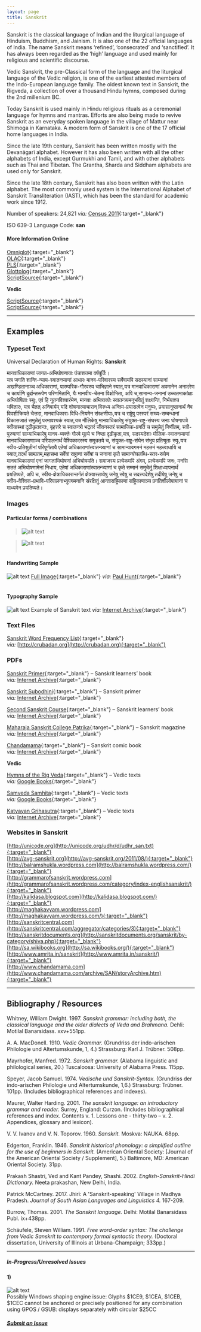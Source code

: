```yaml
---
layout: page
title: Sanskrit
---
```


Sanskrit is the classical language of Indian and the liturgical language of Hinduism, Buddhism, and Jainism. It is also one of the 22 official languages of India. The name Sanskrit means ‘refined’, ‘consecrated’ and ‘sanctified’. It has always been regarded as the ‘high’ language and used mainly for religious and scientific discourse.

Vedic Sanskrit, the pre-Classical form of the language and the liturgical language of the Vedic religion, is one of the earliest attested members of the Indo-European language family. The oldest known text in Sanskrit, the Rigveda, a collection of over a thousand Hindu hymns, composed during the 2nd millenium BC.

Today Sanskrit is used mainly in Hindu religious rituals as a ceremonial language for hymns and mantras. Efforts are also being made to revive Sanskrit as an everyday spoken language in the village of Mattur near Shimoga in Karnataka. A modern form of Sanskrit is one of the 17 official home languages in India.

Since the late 19th century, Sanskrit has been written mostly with the Devanāgarī alphabet. However it has also been written with all the other alphabets of India, except Gurmukhi and Tamil, and with other alphabets such as Thai and Tibetan. The Grantha, Sharda and Siddham alphabets are used only for Sanskrit.

Since the late 18th century, Sanskrit has also been written with the Latin alphabet. The most commonly used system is the International Alphabet of Sanskrit Transliteration (IAST), which has been the standard for academic work since 1912.

Number of speakers: 24,821 *via:* [Census 2011](../devanagari-overview/Census-of-India-2011-Language.pdf){:target="_blank"}  

ISO 639-3 Language Code: **san**  

#### More Information Online

[Omniglot](https://omniglot.com/writing/sanskrit.htm){:target="_blank"}  
[OLAC](http://www.language-archives.org/language/san){:target="_blank"}  
[PLS](http://www.peopleslinguisticsurvey.org/bhasha-sample.aspx?id=377){:target="_blank"}  
[Glottolog](https://glottolog.org/resource/languoid/id/sans1269){:target="_blank"}  
[ScriptSource](https://www.scriptsource.org/cms/scripts/page.php?item_id=language_detail&key=san){:target="_blank"}  

**Vedic**

[ScriptSource](https://www.scriptsource.org/cms/scripts/page.php?item_id=character_list&key=1CD0){:target="_blank"}  
[ScriptSource](https://www.scriptsource.org/cms/scripts/page.php?item_id=entry_detail&uid=nb2xvfymgv){:target="_blank"}


---

## Examples

### Typeset Text

Universal Declaration of Human Rights: **Sanskrit**

मानवाधिकाराणां जागत-अभिघोषणायाः पंचाशत्तमा वर्षपूर्तिः।  
यत्र जगति शान्ति-न्याय-स्वातन्त्र्याणां आधारः मानव-परिवारस्य सर्वेषामपि सदस्यानां साम्यानां अखण्डितानाञ्च अधिकाराणां, पारम्परिक-गौरवस्य चाभिज्ञाने स्यात्,यत्र मानवाधिकाराणां अवमानेन अनादरेण च कार्याणि दुर्दान्तरूपेण परिणमितानि, यैः मानवीय-चेतना विक्षोभिता, अपि च,सामान्य-जनानां उच्चतमाकांक्षाः अभिघोषिताः स्युः, एवं हि नूतनविश्वारंभेण, मानवाः अभिव्यक्तेः स्वातन्त्र्यमनुभवितुं शक्ष्यन्ति, निर्भयाश्च भवितारः, यत्र चैतत् अनिवार्यम् यदि शोषणात्याचारान् विरुध्य अन्तिम-प्रयासत्वेन मनुष्यः, प्रयासानुष्ठानार्थं नैव विवशीक्रियते चेत्तदा, मानवाधिकाराः विधि-नियमेन संरक्षणीयाः,यत्र च राष्ट्रेषु परस्परं सख्य-सम्बन्धानां विकासजातं समुन्नेतुं परमावश्यकं स्यात्,यत्र मौलिकेषु मानवाधिकारेषु संयुक्त-राष्ट्र-संघस्य जनाः घोषणापत्रे स्वीयास्थां दृढ़ीकृतवन्तः, बृहत्तरे च स्वातन्त्र्ये भद्रतरं जीवनस्तरं सामाजिक-प्रगतिं च समुन्नेतुं निर्णीतम्, स्त्री-पुरुषाणां साम्याधिकारेषु मानव-व्यक्तेः गौरवे मूल्ये च निष्ठा दृढ़ीकृता,यत्र, सदस्यदेशाः मौलिक-स्वातन्ञ्याणां मानवाधिकाराणाञ्च परिपालनार्थं वैश्विकादरस्य समुन्नतये च, संयुक्त-राष्ट्र-संघेन संभूय प्रतिश्रुताः स्युः,यत्र स्वीय-प्रतिश्रुतीनां परिपूर्णतायै एतेषां अधिकाराणांस्वातन्त्र्याणां च सामान्यावगमनं महत्तमं महत्त्वाधायि च स्यात्,तदर्थं साम्प्रतम्,महासभा सर्वेषां राष्ट्राणां सर्वेषां च जनानां कृते सामान्योपलब्धि-स्तर-रूपेण मानवाधिकाराणां एनां जागताभिघोषणां अभिघोषयति। समाजस्य प्रत्येकमपि अंगम्, प्रत्येकमपि जनः, मनसि सततं अभिघोषणामेनां निधाय, एतेषां अधिकाराणांस्वातन्त्र्याणां च कृते सम्मानं समुन्नेतुं शिक्षाध्यापनार्थं प्रयतिष्यते, अपि च, स्वीय-क्षेत्राधिकारान्तर्गतं क्षेत्रवास्तव्येषु जनेषु स्वेषु च सदस्यदेशेषु तदीयेषु जनेषु च स्वीय-वैश्विक-प्रभावि-परिपालनाभ्युपगमनानि संरक्षितुं आन्ताराष्ट्रिकाणां राष्ट्रिकाणाञ्च प्रगतिशीलोपायानां च माध्यमेन प्रयतिष्यते।


### Images

#### Particular forms / combinations

>![alt text](/images/01.png)  

>![alt text](/images/02.png)  
 &nbsp;  


#### Handwriting Sample

![alt text](/images/Sanskrit-handwriting-01.png)
[Full Image](/images/Sanskrit-handwriting-01.jpg){:target="_blank"} *via:* [Paul Hunt](https://www.flickr.com/photos/pauldhunt/2073855833/){:target="_blank"}  
&nbsp;  


#### Typography Sample

![alt text](/images/sanskrit.png)
Example of Sanskrit text
*via:* [Internet Archive](https://archive.org/details/in.ernet.dli.2015.495838){:target="_blank"}


### Text Files

[Sanskrit Word Frequency List](/basic-info/sanskrit-word-frequency.txt){:target="_blank"}  
*via:* [http://crubadan.org](http://crubadan.org){:target="_blank"}


### PDFs

[Sanskrit Primer](/samples/Sanskrit-01.pdf){:target="_blank"} – Sanskrit learners’ book  
*via:* [Internet Archive](https://archive.org/details/in.ernet.dli.2015.13077){:target="_blank"}

[Sanskrit Subodhini](/samples/Sanskrit-02.pdf){:target="_blank"} – Sanskrit primer  
*via:* [Internet Archive](https://archive.org/details/DeshpandeASanskritPrimer){:target="_blank"}

[Second Sanskrit Course](/samples/Sanskrit-03.pdf){:target="_blank"} – Sanskrit learners’ book  
*via:* [Internet Archive](https://archive.org/details/secondsanskritco00goleiala){:target="_blank"}

[Maharaja Sanskrit College Patrika](/samples/Sanskrit-04.pdf){:target="_blank"} – Sanskrit magazine  
*via:* [Internet Archive](https://archive.org/details/MaharajaSanskritaCollegepatrika/Maharaj%20Sanskrit%20College%20Apr%201930%20Vol%206%20Part%202){:target="_blank"}

[Chandamama](/samples/Sanskrit-05.pdf){:target="_blank"} – Sanskrit comic book  
*via:* [Internet Archive](https://archive.org/details/ChandamamaSanskrit1984July){:target="_blank"}  

**Vedic**

[Hymns of the Rig Veda](/samples/Vedic-01.pdf){:target="_blank"} – Vedic texts  
*via:* [Google Books](https://www.google.co.uk/books/edition/The_Hymns_of_the_Rig_veda_in_the_Samhita/CQyVExNgTbkC?hl=en&gbpv=0){:target="_blank"}

[Samveda Samhita](/samples/Vedic-02.pdf){:target="_blank"} – Vedic texts  
*via:* [Google Books](https://www.google.co.uk/books/edition/Aramjasanhita_of_the_Samveda/j9ooAAAAYAAJ?hl=en&gbpv=0){:target="_blank"}

[Katyayan Grihasutra](/samples/Vedic-03.pdf){:target="_blank"} – Vedic texts  
*via:* [Internet Archive](https://archive.org/details/shukla_yajur_veda_kalpa_sUtra/Katyayana%20Grhyasutra){:target="_blank"}


### Websites in Sanskrit

[http://unicode.org](http://unicode.org/udhr/d/udhr_san.txt){:target="_blank"}  
[http://avg-sanskrit.org](http://avg-sanskrit.org/2011/08/){:target="_blank"}  
[http://balramshukla.wordpress.com](http://balramshukla.wordpress.com/){:target="_blank"}  
[http://grammarofsanskrit.wordpress.com](http://grammarofsanskrit.wordpress.com/category/index-englishsanskrit/){:target="_blank"}  
[http://kalidasa.blogspot.com](http://kalidasa.blogspot.com/){:target="_blank"}  
[http://maghakavyam.wordpress.com](http://maghakavyam.wordpress.com/){:target="_blank"}  
[http://sanskritcentral.com](http://sanskritcentral.com/aggregator/categories/3){:target="_blank"}  
[http://sanskritdocuments.org](http://sanskritdocuments.org/sanskrit/by-category/shiva.php){:target="_blank"}  
[http://sa.wikibooks.org](http://sa.wikibooks.org/){:target="_blank"}  
[http://www.amrita.in/sanskrit](http://www.amrita.in/sanskrit/){:target="_blank"}  
[http://www.chandamama.com](http://www.chandamama.com/archive/SAN/storyArchive.htm){:target="_blank"}


---

## Bibliography / Resources

Whitney, William Dwight. 1997. *Sanskrit grammar: including both, the classical language and the older dialects of Veda and Brahmana.* Dehli: Motilal Banarsidass. xxv+551pp.

A. A. MacDonell. 1910. *Vedic Grammar.* (Grundriss der indo-arischen Philologie und Altertumskunde, 1, 4.) Strassburg: Karl J. Trübner. 508pp.

Mayrhofer, Manfred. 1972. *Sanskrit grammar.* (Alabama linguistic and philological series, 20.) Tuscaloosa: University of Alabama Press. 115pp.

Speyer, Jacob Samuel. 1974. *Vedische und Sanskrit-Syntax.* (Grundriss der indo-arischen Philologie und Altertumskunde, 1,6.) Strassburg: Trübner. 101pp. (Includes bibliographical references and indexes).

Maurer, Walter Harding. 2001. *The sanskrit language: an introductory grammar and reader.* Surrey, England: Curzon. (Includes bibliographical references and index. Contents v. 1. Lessons one - thirty-two – v. 2. Appendices, glossary and lexicon).

V. V. Ivanov and V. N. Toporov. 1960. *Sanskrit.* Moskva: NAUKA. 68pp.

Edgerton, Franklin. 1946. *Sanskrit historical phonology: a simplified outline for the use of beginners in Sanskrit.* (American Oriental Society: [Journal of the American Oriental Society / Supplement], 5.) Baltimore, MD: American Oriental Society. 31pp.

Prakash Shastri, Ved and Kant Pandey, Shashi. 2002. *English-Sanskrit-Hindi Dictionary.* Neeta prakashan, New Delhi, India.

Patrick McCartney. 2017. Jhirī: A 'Sanskrit-speaking' Village in Madhya Pradesh. *Journal of South Asian Languages and Linguistics 4.* 167-209.

Burrow, Thomas. 2001. *The Sanskrit language.* Delhi: Motilal Banarsidass Publ. ix+438pp.

Schäufele, Steven William. 1991. *Free word-order syntax: The challenge from Vedic Sanskrit to contempory formal syntactic theory.* (Doctoral dissertation, University of Illinois at Urbana-Champaign; 333pp.)


---

##### In-Progress/Unresolved Issues  

#### 1)
![alt text](/images/Sanskrit-issue-01.png)  
Possibly Windows shaping engine issue: Glyphs $1CE9, $1CEA, $1CEB, $1CEC cannot be anchored or precisely positioned for any combination using GPOS / GSUB: displays separately with circular $25CC

##### [Submit an Issue](mailto:devanagari.documentation@gmail.com)